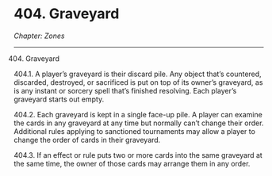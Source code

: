 # 404. Graveyard

*Chapter: Zones*

---

404. Graveyard



404.1. A player’s graveyard is their discard pile. Any object that’s countered, discarded, destroyed, or sacrificed is put on top of its owner’s graveyard, as is any instant or sorcery spell that’s finished resolving. Each player’s graveyard starts out empty.



404.2. Each graveyard is kept in a single face-up pile. A player can examine the cards in any graveyard at any time but normally can’t change their order. Additional rules applying to sanctioned tournaments may allow a player to change the order of cards in their graveyard.



404.3. If an effect or rule puts two or more cards into the same graveyard at the same time, the owner of those cards may arrange them in any order.


